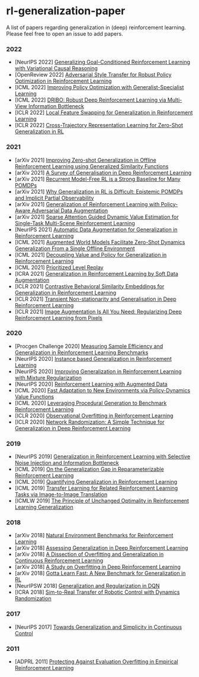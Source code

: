 # rl-generalization-paper
A list of papers regarding generalization in (deep) reinforcement learning. Please feel free to open an issue to add papers.

### 2022

* [NeurIPS 2022] [Generalizing Goal-Conditioned Reinforcement Learning with Variational Causal Reasoning](https://arxiv.org/abs/2207.09081)
* [OpenReview 2022] [Adversarial Style Transfer for Robust Policy Optimization in Reinforcement Learning](https://openreview.net/forum?id=S0NsaRIxvQ)
* [ICML 2022] [Improving Policy Optimization with Generalist-Specialist Learning](https://arxiv.org/abs/2206.12984)
* [ICML 2022] [DRIBO: Robust Deep Reinforcement Learning via Multi-View Information Bottleneck](https://arxiv.org/abs/2102.13268)
* [ICLR 2022] [Local Feature Swapping for Generalization in Reinforcement Learning](https://arxiv.org/abs/2204.06355)
* [ICLR 2022] [Cross-Trajectory Representation Learning for Zero-Shot Generalization in RL](https://arxiv.org/abs/2106.02193)

### 2021

* [arXiv 2021] [Improving Zero-shot Generalization in Offline Reinforcement Learning using Generalized Similarity Functions](https://arxiv.org/abs/2111.14629)
* [arXiv 2021] [A Survey of Generalisation in Deep Reinforcement Learning](https://arxiv.org/abs/2111.09794)
* [arXiv 2021] [Recurrent Model-Free RL is a Strong Baseline for Many POMDPs](https://arxiv.org/abs/2110.05038)
* [arXiv 2021] [Why Generalization in RL is Difficult: Epistemic POMDPs and Implicit Partial Observability](https://arxiv.org/abs/2107.06277)
* [arXiv 2021] [Generalization of Reinforcement Learning with Policy-Aware Adversarial Data Augmentation](https://arxiv.org/abs/2106.15587)
* [arXiv 2021] [Sparse Attention Guided Dynamic Value Estimation for Single-Task Multi-Scene Reinforcement Learning](https://arxiv.org/abs/2102.07266)
* [NeurIPS 2021] [Automatic Data Augmentation for Generalization in Reinforcement Learning](https://arxiv.org/abs/2006.12862)
* [ICML 2021] [Augmented World Models Facilitate Zero-Shot Dynamics Generalization From a Single Offline Environment](https://arxiv.org/abs/2104.05632)
* [ICML 2021] [Decoupling Value and Policy for Generalization in Reinforcement Learning](https://arxiv.org/abs/2102.10330)
* [ICML 2021] [Prioritized Level Replay](https://arxiv.org/abs/2010.03934)
* [ICRA 2021] [Generalization in Reinforcement Learning by Soft Data Augmentation](https://arxiv.org/abs/2011.13389)
* [ICLR 2021] [Contrastive Behavioral Similarity Embeddings for Generalization in Reinforcement Learning](https://arxiv.org/abs/2101.05265)
* [ICLR 2021] [Transient Non-stationarity and Generalisation in Deep Reinforcement Learning](https://arxiv.org/abs/2006.05826)
* [ICLR 2021] [Image Augmentation Is All You Need: Regularizing Deep Reinforcement Learning from Pixels](https://arxiv.org/abs/2004.13649)

### 2020

* [Procgen Challenge 2020] [Measuring Sample Efficiency and Generalization in Reinforcement Learning Benchmarks](https://arxiv.org/abs/2103.15332)
* [NeurIPS 2020] [Instance based Generalization in Reinforcement Learning](https://arxiv.org/abs/2011.01089)
* [NeurIPS 2020] [Improving Generalization in Reinforcement Learning with Mixture Regularization](https://arxiv.org/abs/2010.10814)
* [NeurIPS 2020] [Reinforcement Learning with Augmented Data](https://arxiv.org/abs/2004.14990)
* [ICML 2020] [Fast Adaptation to New Environments via Policy-Dynamics Value Functions](https://arxiv.org/abs/2007.02879)
* [ICML 2020] [Leveraging Procedural Generation to Benchmark Reinforcement Learning](https://arxiv.org/abs/1912.01588)
* [ICLR 2020] [Observational Overfitting in Reinforcement Learning](https://arxiv.org/abs/1912.02975)
* [ICLR 2020] [Network Randomization: A Simple Technique for Generalization in Deep Reinforcement Learning](https://arxiv.org/abs/1910.05396)

### 2019
* [NeurIPS 2019] [Generalization in Reinforcement Learning with Selective Noise Injection and Information Bottleneck](https://arxiv.org/abs/1910.12911)
* [ICML 2019] [On the Generalization Gap in Reparameterizable Reinforcement Learning](https://arxiv.org/abs/1905.12654)
* [ICML 2019] [Quantifying Generalization in Reinforcement Learning](https://arxiv.org/abs/1812.02341)
* [ICML 2019] [Transfer Learning for Related Reinforcement Learning Tasks via Image-to-Image Translation](https://arxiv.org/abs/1806.07377)
* [ICMLW 2019] [The Principle of Unchanged Optimality in Reinforcement Learning Generalization](https://arxiv.org/abs/1906.00336)

### 2018
* [arXiv 2018] [Natural Environment Benchmarks for Reinforcement Learning](https://arxiv.org/abs/1811.06032)
* [arXiv 2018] [Assessing Generalization in Deep Reinforcement Learning](https://arxiv.org/abs/1810.12282)
* [arXiv 2018] [A Dissection of Overfitting and Generalization in Continuous Reinforcement Learning](https://arxiv.org/abs/1806.07937)
* [arXiv 2018] [A Study on Overfitting in Deep Reinforcement Learning](https://arxiv.org/abs/1804.06893)
* [arXiv 2018] [Gotta Learn Fast: A New Benchmark for Generalization in RL](https://arxiv.org/abs/1804.03720)
* [NeurIPSW 2018] [Generalization and Regularization in DQN](https://arxiv.org/abs/1810.00123)
* [ICRA 2018] [Sim-to-Real Transfer of Robotic Control with Dynamics Randomization](https://arxiv.org/abs/1710.06537)

### 2017
* [NeurIPS 2017] [Towards Generalization and Simplicity in Continuous Control](https://arxiv.org/abs/1703.02660)

### 2011
* [ADPRL 2011] [Protecting Against Evaluation Overfitting in Empirical Reinforcement Learning](https://www.cs.utexas.edu/users/ai-lab/pubs/ADPRL11-shimon.pdf)
